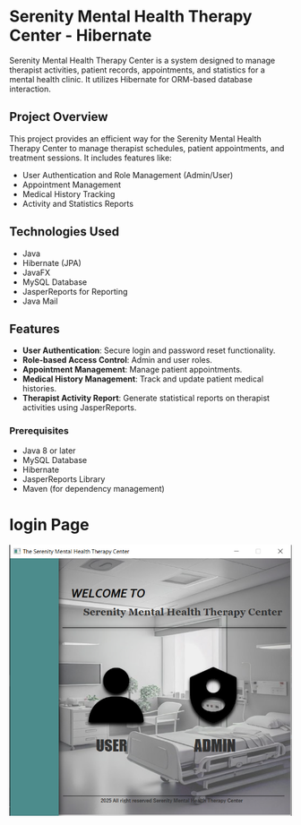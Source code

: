 # Serenity Mental Health Therapy Center - Hibernate

Serenity Mental Health Therapy Center is a system designed to manage therapist activities, patient records, appointments, and statistics for a mental health clinic. It utilizes Hibernate for ORM-based database interaction.

## Project Overview

This project provides an efficient way for the Serenity Mental Health Therapy Center to manage therapist schedules, patient appointments, and treatment sessions. It includes features like:
- User Authentication and Role Management (Admin/User)
- Appointment Management
- Medical History Tracking
- Activity and Statistics Reports

## Technologies Used
- Java
- Hibernate (JPA)
- JavaFX
- MySQL Database
- JasperReports for Reporting
- Java Mail

## Features
- **User Authentication**: Secure login and password reset functionality.
- **Role-based Access Control**: Admin and user roles.
- **Appointment Management**: Manage patient appointments.
- **Medical History Management**: Track and update patient medical histories.
- **Therapist Activity Report**: Generate statistical reports on therapist activities using JasperReports.

### Prerequisites
- Java 8 or later
- MySQL Database
- Hibernate
- JasperReports Library
- Maven (for dependency management)

# login Page
![Dashboard Screenshot](src/main/resources/ProjectImages/SerinityPic1.png)



